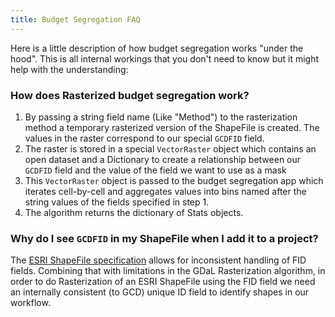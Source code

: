 ```yaml
---
title: Budget Segregation FAQ
---
```


Here is a little description of how budget segregation works "under the hood". This is all internal workings that you don't need to know but it might help with the understanding:

### How does Rasterized budget segregation work?

1. By passing a string field name (Like "Method") to the rasterization method a temporary rasterized version of the ShapeFile is created. The values in the raster correspond to our special `GCDFID` field. 
2. The raster is stored in a special `VectorRaster` object which contains an open dataset and a Dictionary to create a relationship between our `GCDFID` field and the value of the field we want to use as a mask
3. This `VectorRaster` object is passed to the budget segregation app which iterates cell-by-cell and aggregates values into bins named after the string values of the fields specified in step 1.
4. The algorithm returns the dictionary of Stats objects.

### Why do I see `GCDFID` in my ShapeFile when I add it to a project?

The [ESRI ShapeFile specification](https://www.esri.com/library/whitepapers/pdfs/shapefile.pdf) allows for inconsistent handling of FID fields. Combining that with limitations in the GDaL Rasterization algorithm, in order to do Rasterization of an ESRI ShapeFile using the FID field we need an internally consistent (to GCD) unique ID field to identify shapes in our workflow.
